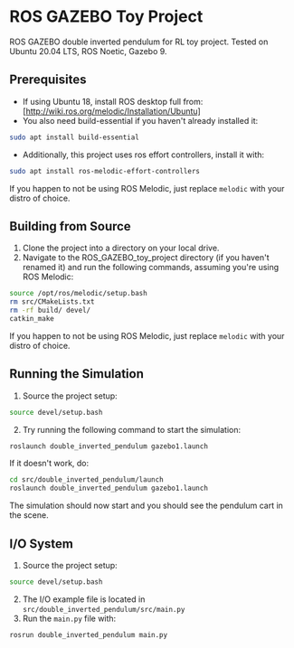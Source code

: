 # ROS GAZEBO Toy Project
ROS GAZEBO double inverted pendulum for RL toy project.
Tested on Ubuntu 20.04 LTS, ROS Noetic, Gazebo 9.


## Prerequisites
  - If using Ubuntu 18, install ROS desktop full from: [http://wiki.ros.org/melodic/Installation/Ubuntu]
  - You also need build-essential if you haven't already installed it:
  ```bash
  sudo apt install build-essential
  ```
  - Additionally, this project uses ros effort controllers, install it with:
  ```bash
  sudo apt install ros-melodic-effort-controllers
  ```
  If you happen to not be using ROS Melodic, just replace `melodic` with your distro of choice. 

## Building from Source
  1. Clone the project into a directory on your local drive.
  2. Navigate to the ROS_GAZEBO_toy_project directory (if you haven't renamed it) and run the following commands, assuming you're using ROS Melodic:
  ```bash
  source /opt/ros/melodic/setup.bash
  rm src/CMakeLists.txt
  rm -rf build/ devel/
  catkin_make
  ```
  If you happen to not be using ROS Melodic, just replace `melodic` with your distro of choice.

## Running the Simulation
  1. Source the project setup:
  ```bash
  source devel/setup.bash
  ```
  2. Try running the following command to start the simulation:
  ```bash
  roslaunch double_inverted_pendulum gazebo1.launch
  ```
  If it doesn't work, do:
  ```bash
  cd src/double_inverted_pendulum/launch
  roslaunch double_inverted_pendulum gazebo1.launch
  ```
  The simulation should now start and you should see the pendulum cart in the scene.

## I/O System
  1. Source the project setup:
  ```bash
  source devel/setup.bash
  ```
  2. The I/O example file is located in `src/double_inverted_pendulum/src/main.py`
  3. Run the `main.py` file with:
  ```bash
  rosrun double_inverted_pendulum main.py
  ```